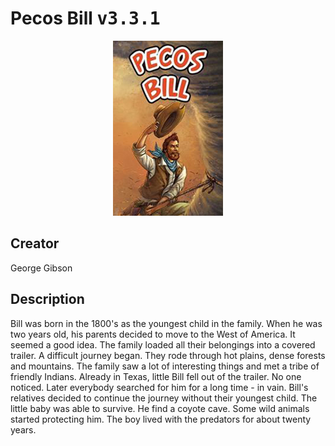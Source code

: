 
# Pecos Bill <kbd>v3.3.1</kbd>

<center>
  <img src="./cover-1024.jpg"/>
</center>

## Creator
George Gibson

## Description
Bill was born in the 1800's as the youngest child in the family. When he was two years old, his parents decided to move to the West of America. It seemed a good idea. The family loaded all their belongings into a covered trailer. A difficult journey began. They rode through hot plains, dense forests and mountains. The family saw a lot of interesting things and met a tribe of friendly Indians. Already in Texas, little Bill fell out of the trailer. No one noticed. Later everybody searched for him for a long time - in vain. Bill's relatives decided to continue the journey without their youngest child. The little baby was able to survive. He find a coyote cave. Some wild animals started protecting him. The boy lived with the predators for about twenty years.

